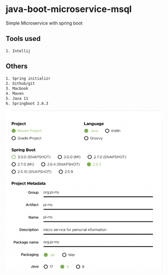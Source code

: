 # java-boot-microservice-msql
Simple Microservice with spring boot

## **Tools used**
    1. Intellij 

## **Others**
    1. Spring initializr
    2. Github/git
    3. Macbook
    4. Maven
    5. Java 11
    6. Springboot 2.6.3
    
    
![This is an image](/assets/images/spring.png)



